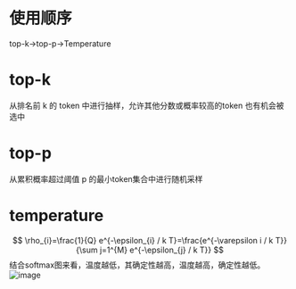 # 使用顺序
 top-k->top-p->Temperature

# top-k
从排名前 k 的 token 中进行抽样，允许其他分数或概率较高的token 也有机会被选中

# top-p
从累积概率超过阈值 p 的最小token集合中进行随机采样

# temperature
$$
\rho_{i}=\frac{1}{Q} e^{-\epsilon_{i} / k T}=\frac{e^{-\varepsilon i / k T}}{\sum j=1^{M} e^{-\epsilon_{j} / k T}}
$$
结合softmax图来看，温度越低，其确定性越高，温度越高，确定性越低。
![image](https://github.com/user-attachments/assets/488ce1b6-6ed0-4b88-be20-771de7dacd49)
